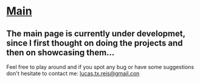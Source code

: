# [Main](https://lucas-t-reis.github.io/portfolio/)
## The main page is currently under developmet, since I first thought on doing the projects and then on showcasing them... ##
Feel free to play around and if you spot any bug or have some suggestions don't hesitate to contact me: lucas.tx.reis@gmail.con
